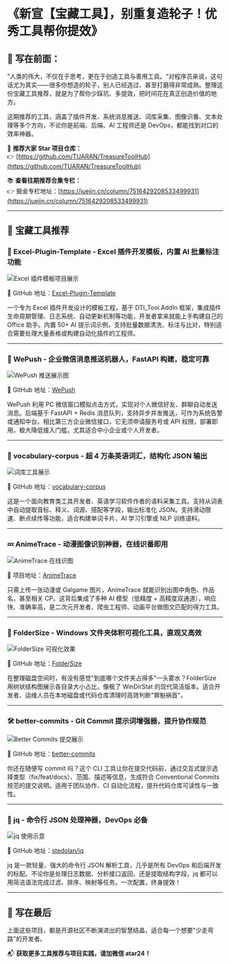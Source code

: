 # 《新宣【宝藏工具】，别重复造轮子！优秀工具帮你提效》

## 🧭 写在前面：

"人类的伟大，不仅在于思考，更在于创造工具与善用工具。"对程序员来说，这句话尤为真实——很多你想造的轮子，别人已经造过、甚至打磨得非常成熟。整理这份宝藏工具推荐，就是为了帮你少踩坑、多提效，把时间花在真正创造价值的地方。

这期推荐的工具，涵盖了插件开发、系统消息推送、词库采集、图像识番、文本处理等多个方向，不论你是前端、后端、AI 工程师还是 DevOps，都能找到对口的效率神器。

📌 **推荐大家 Star 项目仓库：**  
👉 [https://github.com/TUARAN/TreasureToolHub](https://github.com/TUARAN/TreasureToolHub)

📚 **查看往期推荐合集专栏：**  
👉 掘金专栏地址：[https://juejin.cn/column/7516429208533499931](https://juejin.cn/column/7516429208533499931)

---

## 🔧 宝藏工具推荐

### 🥬 Excel-Plugin-Template - Excel 插件开发模板，内置 AI 批量标注功能

![Excel 插件模板项目展示](https://raw.githubusercontent.com/tuaran/TreasureToolHub/master/images/2025/06/photo_excel_plugin.png)

🔗 GitHub 地址：[Excel-Plugin-Template](https://github.com/90le/Excel-Plugin-Template)

一个专为 Excel 插件开发设计的模板工程，基于 DTI_Tool.AddIn 框架，集成插件生命周期管理、日志系统、自动更新机制等功能，开发者拿来就能上手构建自己的 Office 助手。内置 50+ AI 提示词示例，支持批量数据清洗、标注与比对，特别适合需要处理大量表格或构建自动化插件的工程师。

---

### 💬 WePush - 企业微信消息推送机器人，FastAPI 构建，稳定可靠

![WePush 推送展示图](https://raw.githubusercontent.com/tuaran/TreasureToolHub/master/images/2025/06/photo_wepush.jpg)

🔗 GitHub 地址：[WePush](https://github.com/friend-nicen/wepush)

WePush 利用 PC 微信窗口模拟点击方式，实现对个人微信好友、群聊自动发送消息。后端基于 FastAPI + Redis 消息队列，支持异步并发推送，可作为系统告警或通知中台。相比第三方企业微信接口，它无须申请服务号或 API 权限，部署即用，极大降低接入门槛，尤其适合中小企业或个人开发者。

---

### 📖 vocabulary-corpus - 超 4 万条英语词汇，结构化 JSON 输出

![词库工具展示](https://raw.githubusercontent.com/tuaran/TreasureToolHub/master/images/2025/06/photo_vocab.jpg)

🔗 GitHub 地址：[vocabulary-corpus](https://github.com/hubingkang/vocabulary-corpus)

这是一个面向教育类工具开发者、英语学习软件作者的语料采集工具。支持从词表中自动提取音标、释义、词源、搭配等字段，输出标准化 JSON。支持滑动限速、断点续传等功能，适合构建单词卡片、AI 学习引擎或 NLP 训练语料。

---

### 💤 AnimeTrace - 动漫图像识别神器，在线识番即用

![AnimeTrace 在线识图](https://raw.githubusercontent.com/tuaran/TreasureToolHub/master/images/2025/06/photo_anime.jpg)

🔗 项目地址：[AnimeTrace](https://www.animetrace.com/)

只需上传一张动漫或 Galgame 图片，AnimeTrace 就能识别出图中角色、作品名，甚至相关 CP。这背后集成了多种 AI 模型（低精度 + 高精度双通道），响应快、准确率高，是二次元开发者、爬虫工程师、动画平台做图文匹配的得力工具。

---

### 📂 FolderSize - Windows 文件夹体积可视化工具，直观又高效

![FolderSize 可视化效果](https://raw.githubusercontent.com/tuaran/TreasureToolHub/master/images/2025/06/photo_folder.jpg)

🔗 GitHub 地址：[FolderSize](https://github.com/mrange/FolderSize)

在整理磁盘空间时，有没有感觉"到底哪个文件夹占得多"一头雾水？FolderSize 用树状结构图展示各目录大小占比，像极了 WinDirStat 的现代简洁版本。适合开发者、运维人员在本地磁盘或代码仓库清理时高效判断"罪魁祸首"。

---


### 🛠️ better-commits - Git Commit 提示词增强器，提升协作规范

![Better Commits 提交展示](https://raw.githubusercontent.com/tuaran/TreasureToolHub/master/images/2025/06/photo_commit.png)

🔗 GitHub 地址：[better-commits](https://github.com/Everduin94/better-commits)

你还在随便写 commit 吗？这个 CLI 工具让你在提交代码前，通过交互式提示选择类型（fix/feat/docs）、范围、描述等信息，生成符合 Conventional Commits 规范的提交说明。适用于团队协作、CI 自动化流程，提升代码仓库可读性与一致性。

---

### 🧮 jq - 命令行 JSON 处理神器，DevOps 必备

![jq 使用示意](https://raw.githubusercontent.com/tuaran/TreasureToolHub/master/images/2025/06/photo_jq.png)

🔗 GitHub 地址：[stedolan/jq](https://github.com/stedolan/jq)

jq 是一款轻量、强大的命令行 JSON 解析工具，几乎是所有 DevOps 和后端开发的标配。不论你是处理日志数据、分析接口返回、还是提取结构字段，jq 都可以用简洁语法完成过滤、排序、映射等任务。一次配置，终身提效！

---

## 📘 写在最后

上面这些项目，都是开源社区不断演进出的智慧结晶，适合每一个想要"少走弯路"的开发者。


📬 **获取更多工具推荐与项目实践，请加微信 atar24！** 